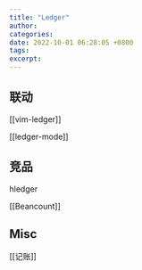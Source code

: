 ```yaml
---
title: "Ledger"
author: 
categories: 
date: 2022-10-01 06:28:05 +0800
tags: 
excerpt: 
---
```







## 联动

[[vim-ledger]]

[[ledger-mode]]


## 竞品


hledger

[[Beancount]]

## Misc

[[记账]]

